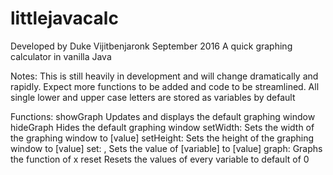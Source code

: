 # littlejavacalc
Developed by Duke Vijitbenjaronk September 2016
A quick graphing calculator in vanilla Java

Notes:
  This is still heavily in development and will change dramatically and rapidly.
  Expect more functions to be added and code to be streamlined.
  All single lower and upper case letters are stored as variables by default

Functions:
  showGraph
    Updates and displays the default graphing window
  hideGraph
    Hides the default graphing window
  setWidth: <value>
    Sets the width of the graphing window to [value]
  setHeight: <value>
    Sets the height of the graphing window to [value]
  set: <variable>, <value>
    Sets the value of [variable] to [value]
  graph: <function>
    Graphs the function <function> of x
  reset
    Resets the values of every variable to default of 0
